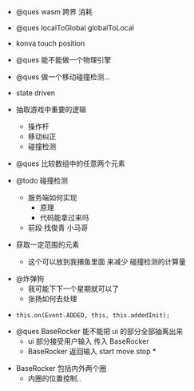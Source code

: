 - @ques wasm 跨界 消耗

* @ques localToGlobal globalToLocal

* konva touch position

* @ques 能不能做一个物理引擎

- @ques 做一个移动碰撞检测...

* state driven

- 抽取游戏中重要的逻辑

  - 操作杆
  - 移动纠正
  - 碰撞检测

- @ques 比较数组中的任意两个元素

* @todo 碰撞检测

  - 服务端如何实现
    - 原理
    - 代码能拿过来吗
  - 前段 找俊青 小马哥

* 获取一定范围的元素
  - 这个可以放到我捕鱼里面 来减少 碰撞检测的计算量

- @炸弹狗
  - 我可能下下一个星期就可以了
  - 张扬如何去处理

* `this.on(Event.ADDED, this, this.addedInit);`

- @ques BaseRocker 能不能把 ui 的部分全部抽离出来
  - ui 部分接受用户输入 传入 BaseRocker
  - BaseRocker 返回输入 start move stop \*

* BaseRocker 包括内外两个圈
  - 内圈的位置控制..
